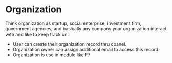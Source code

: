 # Organization

Think organization as startup, social enterprise, investment firm, government agencies, and basically any company your organization interact with and like to keep track on.

  * User can create their organization record thru cpanel. 
  * Organization owner can assign additional email to access this record.
  * Organization is use in module like F7

